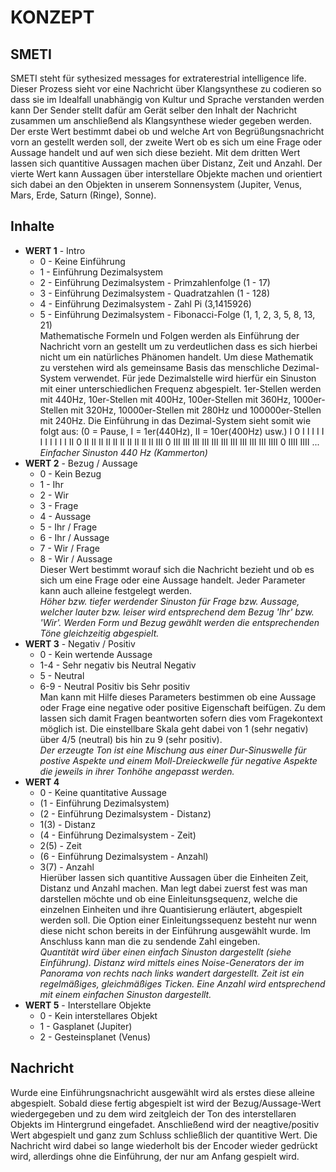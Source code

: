 # KONZEPT

## SMETI

SMETI steht für sythesized messages for extraterestrial intelligence life. Dieser Prozess sieht vor eine Nachricht über Klangsynthese zu codieren so dass sie im Idealfall unabhängig von Kultur und Sprache verstanden werden kann Der Sender stellt dafür am Gerät selber den Inhalt der Nachricht zusammen um anschließend als Klangsynthese wieder gegeben werden. Der erste Wert bestimmt dabei ob und welche Art von Begrüßungsnachricht vorn an gestellt werden soll, der zweite Wert ob es sich um eine Frage oder Aussage handelt und auf wen sich diese bezieht. Mit dem dritten Wert lassen sich quantitive Aussagen machen über Distanz, Zeit und Anzahl. Der vierte Wert kann Aussagen über interstellare Objekte machen und orientiert sich dabei an den Objekten in unserem Sonnensystem (Jupiter, Venus, Mars, Erde, Saturn (Ringe), Sonne).

## Inhalte

- **WERT 1** - Intro
	- 0 - Keine Einführung
	- 1 - Einführung Dezimalsystem
	- 2 - Einführung Dezimalsystem - Primzahlenfolge (1 - 17)
	- 3 - Einführung Dezimalsystem - Quadratzahlen (1 - 128)
	- 4 - Einführung Dezimalsystem - Zahl Pi (3,1415926)
	- 5 - Einführung Dezimalsystem - Fibonacci-Folge (1, 1, 2, 3, 5, 8, 13, 21)<br>
Mathematische Formeln und Folgen werden als Einführung der Nachricht vorn an gestellt um zu verdeutlichen dass es sich hierbei nicht um ein natürliches Phänomen handelt. Um diese Mathematik zu verstehen wird als gemeinsame Basis das menschliche Dezimal-System verwendet. Für jede Dezimalstelle wird hierfür ein Sinuston mit einer unterschiedlichen Frequenz abgespielt. 1er-Stellen werden mit 440Hz, 10er-Stellen mit 400Hz, 100er-Stellen mit 360Hz, 1000er-Stellen mit 320Hz, 10000er-Stellen mit 280Hz und 100000er-Stellen mit 240Hz. Die Einführung in das Dezimal-System sieht somit wie folgt aus: (0 = Pause, I = 1er(440Hz), II = 10er(400Hz) usw.) I 0 I I I I I I I I I I I II 0 II II II II II II II II II II III 0 III III III III III III III III III III IIII 0 IIII IIII ...<br>
*Einfacher Sinuston 440 Hz (Kammerton)*
- **WERT 2** - Bezug / Aussage
	- 0 - Kein Bezug
	- 1 - Ihr
	- 2 - Wir
	- 3 - Frage
	- 4 - Aussage
	- 5 - Ihr / Frage
	- 6 - Ihr / Aussage
	- 7 - Wir / Frage
	- 8 - Wir / Aussage<br>Dieser Wert bestimmt worauf sich die Nachricht bezieht und ob es sich um eine Frage oder eine Aussage handelt. Jeder Parameter kann auch alleine festgelegt werden.<br>
*Höher bzw. tiefer werdender Sinuston für Frage bzw. Aussage, welcher lauter bzw. leiser wird entsprechend dem Bezug 'Ihr' bzw. 'Wir'. Werden Form und Bezug gewählt werden die entsprechenden Töne gleichzeitig abgespielt.*
- **WERT 3** - Negativ / Positiv
	- 0 - Kein wertende Aussage
	- 1-4 - Sehr negativ bis Neutral Negativ
	- 5 - Neutral
	- 6-9 - Neutral Positiv bis Sehr positiv <br>Man kann mit Hilfe dieses Parameters bestimmen ob eine Aussage oder Frage eine negative oder positive Eigenschaft beifügen. Zu dem lassen sich damit Fragen beantworten sofern dies vom Fragekontext möglich ist. Die einstellbare Skala geht dabei von 1 (sehr negativ) über 4/5 (neutral) bis hin zu 9 (sehr positiv).<br>*Der erzeugte Ton ist eine Mischung aus einer Dur-Sinuswelle für postive Aspekte und einem Moll-Dreieckwelle für negative Aspekte die jeweils in ihrer Tonhöhe angepasst werden.*
- **WERT 4** 
 	- 0 - Keine quantitative Aussage
	- (1 - Einführung Dezimalsystem)
	- (2 - Einführung Dezimalsystem - Distanz)
	- 1(3) - Distanz
	- (4 - Einführung Dezimalsystem - Zeit)
	- 2(5) - Zeit
	- (6 - Einführung Dezimalsystem - Anzahl)
	- 3(7) - Anzahl<br>Hierüber lassen sich quantitive Aussagen über die Einheiten Zeit, Distanz und Anzahl machen. Man legt dabei zuerst fest was man darstellen möchte und ob eine Einleitunsgsequenz, welche die einzelnen Einheiten und ihre Quantisierung erläutert, abgespielt werden soll. Die Option einer Einleitungssequenz besteht nur wenn diese nicht schon bereits in der Einführung ausgewählt wurde. Im Anschluss kann man die zu sendende Zahl eingeben.<br>
*Quantität wird über einen einfach Sinuston dargestellt (siehe Einführung). Distanz wird mittels eines Noise-Generators der im Panorama von rechts nach links wandert dargestellt. Zeit ist ein regelmäßiges, gleichmäßiges Ticken. Eine Anzahl wird entsprechend mit einem einfachen Sinuston dargestellt.*
- **WERT 5** - Interstellare Objekte<br>
	- 0 - Kein interstellares Objekt
	- 1 - Gasplanet (Jupiter)
	- 2 - Gesteinsplanet (Venus)

## Nachricht

Wurde eine Einführungsnachricht ausgewählt wird als erstes diese alleine abgespielt. Sobald diese fertig abgespielt ist wird der Bezug/Aussage-Wert wiedergegeben und zu dem wird zeitgleich der Ton des interstellaren Objekts im Hintergrund eingefadet. Anschließend wird der neagtive/positiv Wert abgespielt und ganz zum Schluss schließlich der quantitive Wert. Die Nachricht wird dabei so lange wiederholt bis der Encoder wieder gedrückt wird, allerdings ohne die Einführung, der nur am Anfang gespielt wird.